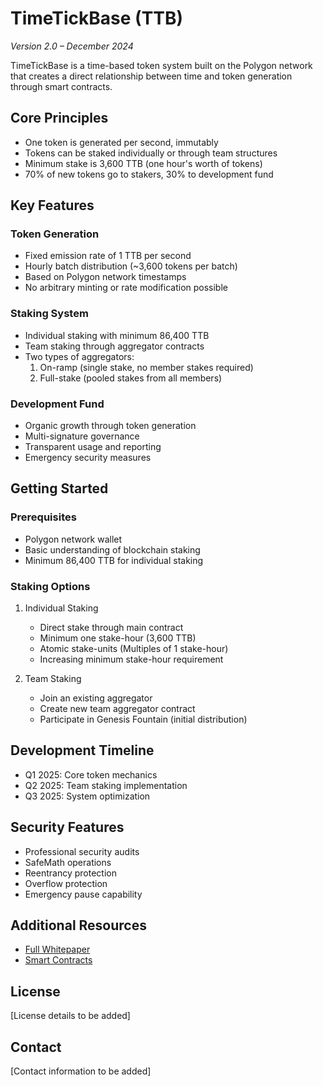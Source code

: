 # TimeTickBase (TTB)
*Version 2.0 – December 2024*

TimeTickBase is a time-based token system built on the Polygon network that creates a direct relationship between time and token generation through smart contracts.

## Core Principles

- One token is generated per second, immutably
- Tokens can be staked individually or through team structures
- Minimum stake is 3,600 TTB (one hour's worth of tokens)
- 70% of new tokens go to stakers, 30% to development fund

## Key Features

### Token Generation
- Fixed emission rate of 1 TTB per second
- Hourly batch distribution (~3,600 tokens per batch)
- Based on Polygon network timestamps
- No arbitrary minting or rate modification possible

### Staking System
- Individual staking with minimum 86,400 TTB
- Team staking through aggregator contracts
- Two types of aggregators:
  1. On-ramp (single stake, no member stakes required)
  2. Full-stake (pooled stakes from all members)

### Development Fund
- Organic growth through token generation
- Multi-signature governance
- Transparent usage and reporting
- Emergency security measures

## Getting Started

### Prerequisites
- Polygon network wallet
- Basic understanding of blockchain staking
- Minimum 86,400 TTB for individual staking

### Staking Options
1. Individual Staking
   - Direct stake through main contract
   - Minimum one stake-hour (3,600 TTB)
   - Atomic stake-units (Multiples of 1 stake-hour)
   - Increasing minimum stake-hour requirement

2. Team Staking
   - Join an existing aggregator
   - Create new team aggregator contract
   - Participate in Genesis Fountain (initial distribution)

## Development Timeline

- Q1 2025: Core token mechanics
- Q2 2025: Team staking implementation
- Q3 2025: System optimization

## Security Features

- Professional security audits
- SafeMath operations
- Reentrancy protection
- Overflow protection
- Emergency pause capability

## Additional Resources

- [Full Whitepaper](./whitepaper.md)
- [Smart Contracts](../contracts/)

## License

[License details to be added]

## Contact

[Contact information to be added]
